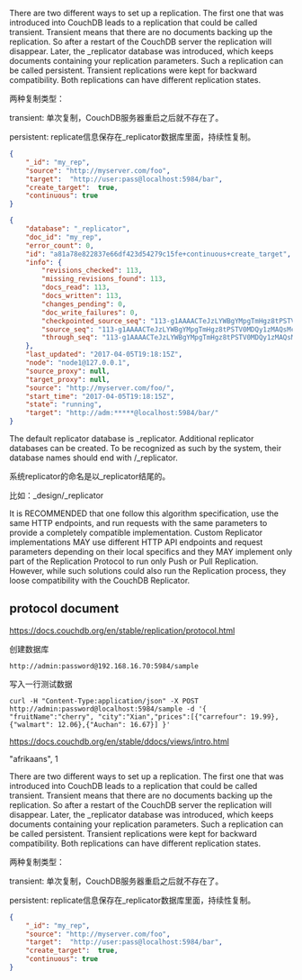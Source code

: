 There are two different ways to set up a replication. The first one that was introduced into CouchDB leads to a replication that could be called transient. Transient means that there are no documents backing up the replication. So after a restart of the CouchDB server the replication will disappear. Later, the _replicator database was introduced, which keeps documents containing your replication parameters. Such a replication can be called persistent. Transient replications were kept for backward compatibility. Both replications can have different replication states.

两种复制类型：

transient:
单次复制，CouchDB服务器重启之后就不存在了。

persistent:
replicate信息保存在_replicator数据库里面，持续性复制。



```json
{
    "_id": "my_rep",
    "source": "http://myserver.com/foo",
    "target":  "http://user:pass@localhost:5984/bar",
    "create_target":  true,
    "continuous": true
}
```


```json
{
    "database": "_replicator",
    "doc_id": "my_rep",
    "error_count": 0,
    "id": "a81a78e822837e66df423d54279c15fe+continuous+create_target",
    "info": {
        "revisions_checked": 113,
        "missing_revisions_found": 113,
        "docs_read": 113,
        "docs_written": 113,
        "changes_pending": 0,
        "doc_write_failures": 0,
        "checkpointed_source_seq": "113-g1AAAACTeJzLYWBgYMpgTmHgz8tPSTV0MDQy1zMAQsMckEQiQ1L9____szKYE01ygQLsZsYGqcamiZjKcRqRxwIkGRqA1H-oSbZgk1KMLCzTDE0wdWUBAF6HJIQ",
        "source_seq": "113-g1AAAACTeJzLYWBgYMpgTmHgz8tPSTV0MDQy1zMAQsMckEQiQ1L9____szKYE01ygQLsZsYGqcamiZjKcRqRxwIkGRqA1H-oSbZgk1KMLCzTDE0wdWUBAF6HJIQ",
        "through_seq": "113-g1AAAACTeJzLYWBgYMpgTmHgz8tPSTV0MDQy1zMAQsMckEQiQ1L9____szKYE01ygQLsZsYGqcamiZjKcRqRxwIkGRqA1H-oSbZgk1KMLCzTDE0wdWUBAF6HJIQ"
    },
    "last_updated": "2017-04-05T19:18:15Z",
    "node": "node1@127.0.0.1",
    "source_proxy": null,
    "target_proxy": null,
    "source": "http://myserver.com/foo/",
    "start_time": "2017-04-05T19:18:15Z",
    "state": "running",
    "target": "http://adm:*****@localhost:5984/bar/"
}
```


The default replicator database is _replicator. Additional replicator databases can be created. To be recognized as such by the system, their database names should end with /_replicator.

系统replicator的命名是以_replicator结尾的。

比如：_design/_replicator

It is RECOMMENDED that one follow this algorithm specification, use the same HTTP endpoints, and run requests with the same parameters to provide a completely compatible implementation. Custom Replicator implementations MAY use different HTTP API endpoints and request parameters depending on their local specifics and they MAY implement only part of the Replication Protocol to run only Push or Pull Replication. However, while such solutions could also run the Replication process, they loose compatibility with the CouchDB Replicator.


## protocol document

https://docs.couchdb.org/en/stable/replication/protocol.html


创建数据库
```shell script
http://admin:password@192.168.16.70:5984/sample
```

写入一行测试数据

```shell script
curl -H "Content-Type:application/json" -X POST http://admin:password@localhost:5984/sample -d '{ "fruitName":"cherry", "city":"Xian","prices":[{"carrefour": 19.99},{"walmart": 12.06},{"Auchan": 16.67}] }'
```


https://docs.couchdb.org/en/stable/ddocs/views/intro.html

"afrikaans", 1





































There are two different ways to set up a replication. The first one that was introduced into CouchDB leads to a replication that could be called transient. Transient means that there are no documents backing up the replication. So after a restart of the CouchDB server the replication will disappear. Later, the _replicator database was introduced, which keeps documents containing your replication parameters. Such a replication can be called persistent. Transient replications were kept for backward compatibility. Both replications can have different replication states.

两种复制类型：

transient:
单次复制，CouchDB服务器重启之后就不存在了。

persistent:
replicate信息保存在_replicator数据库里面，持续性复制。



```json
{
    "_id": "my_rep",
    "source": "http://myserver.com/foo",
    "target":  "http://user:pass@localhost:5984/bar",
    "create_target":  true,
    "continuous": true
}
```


